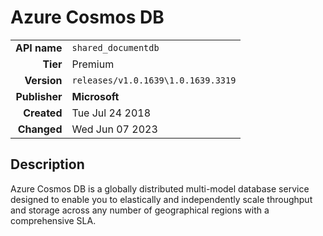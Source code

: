 # Azure Cosmos DB
| | |
|-:|-|
|**API name**|`shared_documentdb`|
|**Tier**|Premium|
|**Version**|`releases/v1.0.1639\1.0.1639.3319`|
|**Publisher**|**Microsoft**|
|**Created**|Tue Jul 24 2018|
|**Changed**|Wed Jun 07 2023|

## Description
Azure Cosmos DB is a globally distributed multi-model database service designed to enable you to elastically and independently scale throughput and storage across any number of geographical regions with a comprehensive SLA.
